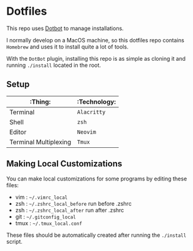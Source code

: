 # Dotfiles

This repo uses [Dotbot](https://github.com/anishathalye/dotbot) to manage installations. 

I normally develop on a MacOS machine, so this dotfiles repo contains `Homebrew`
and uses it to install quite a lot of tools.

With the `DotBot` plugin, installing this repo is as simple as cloning it and running `./install` located in the root.

## Setup

|:Thing:|:Technology:|
|--|--|
|Terminal| `Alacritty` |
|Shell| `zsh` |
|Editor| `Neovim` |
|Terminal Multiplexing | `Tmux`|

## Making Local Customizations

You can make local customizations for some programs by editing these files:

- vim : `~/.vimrc_local`
- zsh : `~/.zshrc_local_before` run before .zshrc
- zsh : `~/.zshrc_local_after` run after .zshrc
- git : `~/.gitconfig_local`
- tmux : `~/.tmux_local.conf`

These files should be automatically created after running the `./install`
script.
